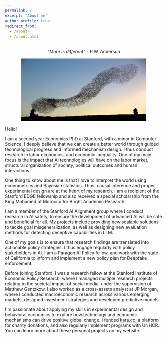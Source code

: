 ```yaml
---
permalink: /
excerpt: "About me"
author_profile: true
redirect_from: 
  - /about/
  - /about.html
---
```


<p align="center">
  <em>"More is different"</em> - P.W. Anderson
</p>

<p align="center">
  <img src="/images/birds.jpeg" height = "200" width="400"/>
</p>


Hello!

I am a second year Economics PhD at Stanford, with a minor in Computer Science.  I deeply believe that we can create a better world through guided technological progress and informed mechanism design. I thus conduct research in labor economics, and economic inequality. One of my main focus is the impact that AI technologies will have on the labor market, structural organization of society, political outcomes and human interactions. 

One thing to know about me is that I love to interpret the world using econometrics and Bayesian statistics. Thus, causal inference and proper experimental design are at the heart of my research.  I am a recipient of the Stanford EDGE fellowship and also received a special scholarship from the King Mohamed of Morocco for Bright Academic Research.  

I am a member of the Stanford AI Alignment group where I conduct research in AI safety, to ensure the development of advanced AI will be safe and beneficial for all. My projects include providing new scalable solutions to tackle goal misgeneralization, as well as designing new evaluation methods for detecting deceptive capabilities in LLM. 

One of my goals is to ensure that research findings are translated into actionable policy strategies. I thus engage regularly with policy stakeholders in AI. I am a Paragon AI Policy fellow, and work with the state of California to inform and implement a new policy plan for Deepfake enforcement. 

Before joining Stanford, I was a research fellow at the Stanford Institute of Economic Policy Research, where I managed multiple research projects relating to the societal impact of social media, under the supervision of Matthew Gentzkow. I also worked as a cross-assets analyst at JP Morgan, where I conducted macroeconomic research across various emerging markets, designed investment strategies and developed predictive models. 

I'm passionate about applying my skills in experimental design and behavioral economics to explore how technology and economic mechanisms can drive positive global change. I funded [kara.co](http://kara.co/), a platform for charity donations, and also regularly implement programs with UNHCR. You can learn more about these personal projects on my website. 


